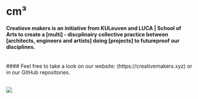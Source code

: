 # cm³

#### Creatieve makers is an initiative from KULeuven and LUCA | School of Arts to create a [multi] - discplinairy collective practice between [architects, engineers and artists] doing [projects] to futureproof our disciplines.
<br>
#### Feel free to take a look on our website: (https://creativemakers.xyz) or in our GitHub repositories.
<br>
<br>


![](https://creativemakers.xyz/media/content/summerschool/wireframe3.gif)


